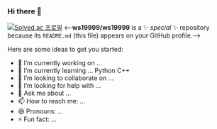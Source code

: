 ### Hi there 👋
[![Solved.ac 프로필](http://mazassumnida.wtf/api/v2/generate_badge?boj=stardino99)](https://solved.ac/stardino99)
<--**ws19999/ws19999** is a ✨ _special_ ✨ repository because its `README.md` (this file) appears on your GitHub profile.-->

Here are some ideas to get you started:

- 🔭 I’m currently working on ... 
- 🌱 I’m currently learning ... Python C++
- 👯 I’m looking to collaborate on ...
- 🤔 I’m looking for help with ...
- 💬 Ask me about ...
- 📫 How to reach me: ...
- 😄 Pronouns: ...
- ⚡ Fun fact: ...
